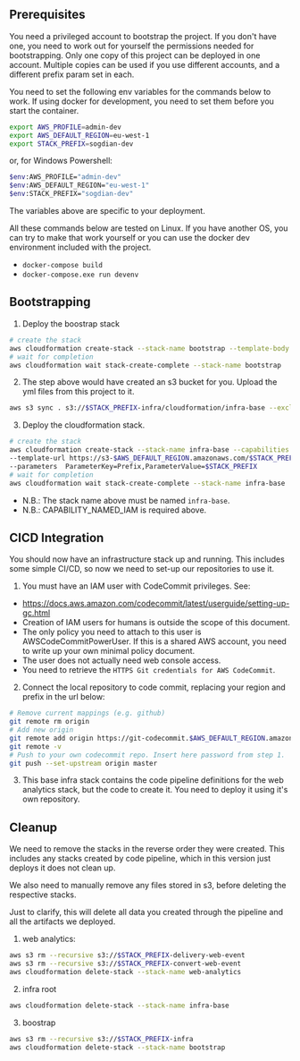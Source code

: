 ## Prerequisites

You need a privileged account to bootstrap the project. If you don't have one, you need to work out for yourself the permissions needed for bootstrapping.
Only one copy of this project can be deployed in one account.
Multiple copies can be used if you use different accounts, and a different prefix param set in each.

You need to set the following env variables for the commands below to work. If using docker for development, you need to set them before you start the container.

```bash
export AWS_PROFILE=admin-dev
export AWS_DEFAULT_REGION=eu-west-1
export STACK_PREFIX=sogdian-dev
```

or, for Windows Powershell:

```bash
$env:AWS_PROFILE="admin-dev"
$env:AWS_DEFAULT_REGION="eu-west-1"
$env:STACK_PREFIX="sogdian-dev"
```

The variables above are specific to your deployment.

All these commands below are tested on Linux. If you have another OS, you can try to make that work yourself or you can use the docker dev environment included with the project.
  - `docker-compose build`
  - `docker-compose.exe run devenv`

## Bootstrapping
1. Deploy the boostrap stack
```bash
# create the stack
aws cloudformation create-stack --stack-name bootstrap --template-body file://./bootstrap.yml --parameters  ParameterKey=Prefix,ParameterValue=$STACK_PREFIX
# wait for completion
aws cloudformation wait stack-create-complete --stack-name bootstrap
```
2. The step above would have created an s3 bucket for you. Upload the yml files from this project to it.
```bash
aws s3 sync . s3://$STACK_PREFIX-infra/cloudformation/infra-base --exclude "*" --include "*.yml"
```
3. Deploy the cloudformation stack.
```bash
# create the stack
aws cloudformation create-stack --stack-name infra-base --capabilities CAPABILITY_NAMED_IAM \
--template-url https://s3-$AWS_DEFAULT_REGION.amazonaws.com/$STACK_PREFIX-infra/cloudformation/infra-base/infra-base-top.yml \
--parameters  ParameterKey=Prefix,ParameterValue=$STACK_PREFIX
# wait for completion
aws cloudformation wait stack-create-complete --stack-name infra-base
```
  * N.B.: The stack name above must be named `infra-base`.
  * N.B.: CAPABILITY_NAMED_IAM is required above.

## CICD Integration

You should now have an infrastructure stack up and running. This includes some simple CI/CD, so now we need to set-up our repositories to use it.

1. You must have an IAM user with CodeCommit privileges. See:
  - https://docs.aws.amazon.com/codecommit/latest/userguide/setting-up-gc.html
  - Creation of IAM users for humans is outside the scope of this document.
  - The only policy you need to attach to this user is AWSCodeCommitPowerUser. If this is a shared AWS account, you need to write up your own minimal policy document.
  - The user does not actually need web console access.
  - You need to retrieve the `HTTPS Git credentials for AWS CodeCommit`.

2. Connect the local repository to code commit, replacing your region and prefix in the url below:
```bash
# Remove current mappings (e.g. github)
git remote rm origin
# Add new origin
git remote add origin https://git-codecommit.$AWS_DEFAULT_REGION.amazonaws.com/v1/repos/$STACK_PREFIX-infra
git remote -v
# Push to your own codecommit repo. Insert here password from step 1.
git push --set-upstream origin master
```

3. This base infra stack contains the code pipeline definitions for the web analytics stack, but the code to create it. You need to deploy it using it's own repository.


## Cleanup

We need to remove the stacks in the reverse order they were created. This includes any stacks created by code pipeline, which in this version just deploys it does not clean up.

We also need to manually remove any files stored in s3, before deleting the respective stacks.

Just to clarify, this will delete all data you created through the pipeline and all the artifacts we deployed.

1. web analytics:
```bash
aws s3 rm --recursive s3://$STACK_PREFIX-delivery-web-event
aws s3 rm --recursive s3://$STACK_PREFIX-convert-web-event
aws cloudformation delete-stack --stack-name web-analytics
```

2. infra root
```bash
aws cloudformation delete-stack --stack-name infra-base
```
3. boostrap
```bash
aws s3 rm --recursive s3://$STACK_PREFIX-infra
aws cloudformation delete-stack --stack-name bootstrap
```
